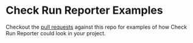 # Check Run Reporter Examples

Checkout the [pull requests](/pulls) against this repo for examples of how Check
Run Reporter could look in your project.
